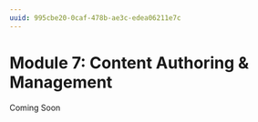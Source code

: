 ```yaml
---
uuid: 995cbe20-0caf-478b-ae3c-edea06211e7c
---
```

# Module 7: Content Authoring & Management

Coming Soon